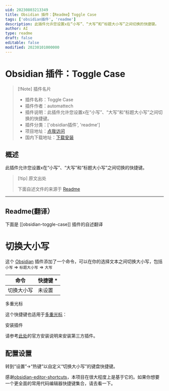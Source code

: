 ```yaml
---
uid: 20230803213349
title: Obsidian 插件：【Readme】Toggle Case
tags: ['obsidian插件', 'readme']
description: 此插件允许您设置x在“小写”、“大写”和“标题大小写”之间切换的快捷键。
author: AI
type: readme
draft: false
editable: false
modified: 20230101000000
---
```


# Obsidian 插件：Toggle Case

> [!Note] 插件名片
> - 插件名称：Toggle Case
> - 插件作者：automattech
> - 插件说明：此插件允许您设置x在“小写”、“大写”和“标题大小写”之间切换的快捷键。
> - 插件分类：['obsidian插件', 'readme']
> - 项目地址：[点我访问](https://github.com/MatthewAlner/obsidian-toggle-case)
> - 国内下载地址：[下载安装](https://pkmer.cn/products/plugin/pluginMarket/?obsidian-toggle-case)

## 概述

此插件允许您设置x在“小写”、“大写”和“标题大小写”之间切换的快捷键。



> [!tip] 原文出处
> 
>下面自述文件的来源于 [Readme](https://ghproxy.net/https://raw.githubusercontent.com/MatthewAlner/obsidian-toggle-case/master/README.md)
> 

---

## Readme(翻译）

下面是 [[obsidian-toggle-case]] 插件的自述翻译



# 切换大小写

这个 [Obsidian](https://obsidian.md) 插件添加了一个命令，可以在你的选择文本之间切换大小写，包括 `小写` => `标题大小写` => `大写`

| 命令                                           | 快捷键 \*    |
|------------------------------------------------|-------------|
| 切换大小写                                    | 未设置      |

多重光标

这个快捷键也适用于[多重光标](https://help.obsidian.md/How+to/Working+with+multiple+cursors)：

安装插件

请参考[此处](https://help.obsidian.md/Advanced+topics/Community+plugins)的官方安装说明来安装第三方插件。

## 配置设置

转到“设置”→“热键”以自定义“切换大小写”的键盘快捷键。

感谢[obsidian-editor-shortcuts](https://github.com/timhor/obsidian-editor-shortcuts)，本项目在很大程度上是基于它的。如果你想要一个更全面的常用代码编辑器快捷键集合，请去看一下。



